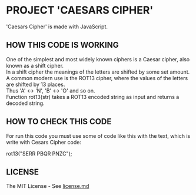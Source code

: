 # PROJECT 'CAESARS CIPHER'

'Caesars Cipher' is made with JavaScript.

## HOW THIS CODE IS WORKING

One of the simplest and most widely known ciphers is a Caesar cipher, also known as a shift cipher.<br/>
In a shift cipher the meanings of the letters are shifted by some set amount.<br/>
A common modern use is the ROT13 cipher, where the values of the letters are shifted by 13 places. <br/>
Thus 'A' ↔ 'N', 'B' ↔ 'O' and so on.<br/>
Function rot13(str) takes a ROT13 encoded string as input and returns a decoded string.

## HOW TO CHECK THIS CODE

For run this code you must use some of code like this with the text, which is write with Cesars Cipher code:

rot13("SERR PBQR PNZC");

## LICENSE
The MIT License - See [license.md](https://github.com/hajczek/caesars-cipher/blob/master/license/License.md)
